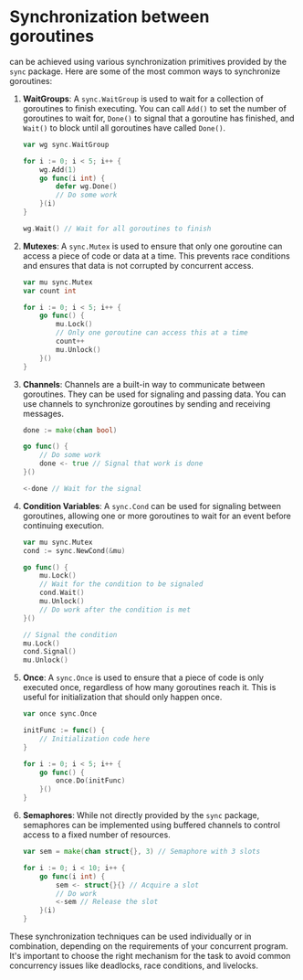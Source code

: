 # Synchronization between goroutines 
can be achieved using various synchronization primitives provided by the `sync` package. Here are some of the most common ways to synchronize goroutines:

1. **WaitGroups**: A `sync.WaitGroup` is used to wait for a collection of goroutines to finish executing. You can call `Add()` to set the number of goroutines to wait for, `Done()` to signal that a goroutine has finished, and `Wait()` to block until all goroutines have called `Done()`.

   ```go
   var wg sync.WaitGroup

   for i := 0; i < 5; i++ {
       wg.Add(1)
       go func(i int) {
           defer wg.Done()
           // Do some work
       }(i)
   }

   wg.Wait() // Wait for all goroutines to finish
   ```

2. **Mutexes**: A `sync.Mutex` is used to ensure that only one goroutine can access a piece of code or data at a time. This prevents race conditions and ensures that data is not corrupted by concurrent access.

   ```go
   var mu sync.Mutex
   var count int

   for i := 0; i < 5; i++ {
       go func() {
           mu.Lock()
           // Only one goroutine can access this at a time
           count++
           mu.Unlock()
       }()
   }
   ```

3. **Channels**: Channels are a built-in way to communicate between goroutines. They can be used for signaling and passing data. You can use channels to synchronize goroutines by sending and receiving messages.

   ```go
   done := make(chan bool)

   go func() {
       // Do some work
       done <- true // Signal that work is done
   }()

   <-done // Wait for the signal
   ```

4. **Condition Variables**: A `sync.Cond` can be used for signaling between goroutines, allowing one or more goroutines to wait for an event before continuing execution.

   ```go
   var mu sync.Mutex
   cond := sync.NewCond(&mu)

   go func() {
       mu.Lock()
       // Wait for the condition to be signaled
       cond.Wait()
       mu.Unlock()
       // Do work after the condition is met
   }()

   // Signal the condition
   mu.Lock()
   cond.Signal()
   mu.Unlock()
   ```

5. **Once**: A `sync.Once` is used to ensure that a piece of code is only executed once, regardless of how many goroutines reach it. This is useful for initialization that should only happen once.

   ```go
   var once sync.Once

   initFunc := func() {
       // Initialization code here
   }

   for i := 0; i < 5; i++ {
       go func() {
           once.Do(initFunc)
       }()
   }
   ```

6. **Semaphores**: While not directly provided by the `sync` package, semaphores can be implemented using buffered channels to control access to a fixed number of resources.

   ```go
   var sem = make(chan struct{}, 3) // Semaphore with 3 slots

   for i := 0; i < 10; i++ {
       go func(i int) {
           sem <- struct{}{} // Acquire a slot
           // Do work
           <-sem // Release the slot
       }(i)
   }
   ```

These synchronization techniques can be used individually or in combination, depending on the requirements of your concurrent program. It's important to choose the right mechanism for the task to avoid common concurrency issues like deadlocks, race conditions, and livelocks.
